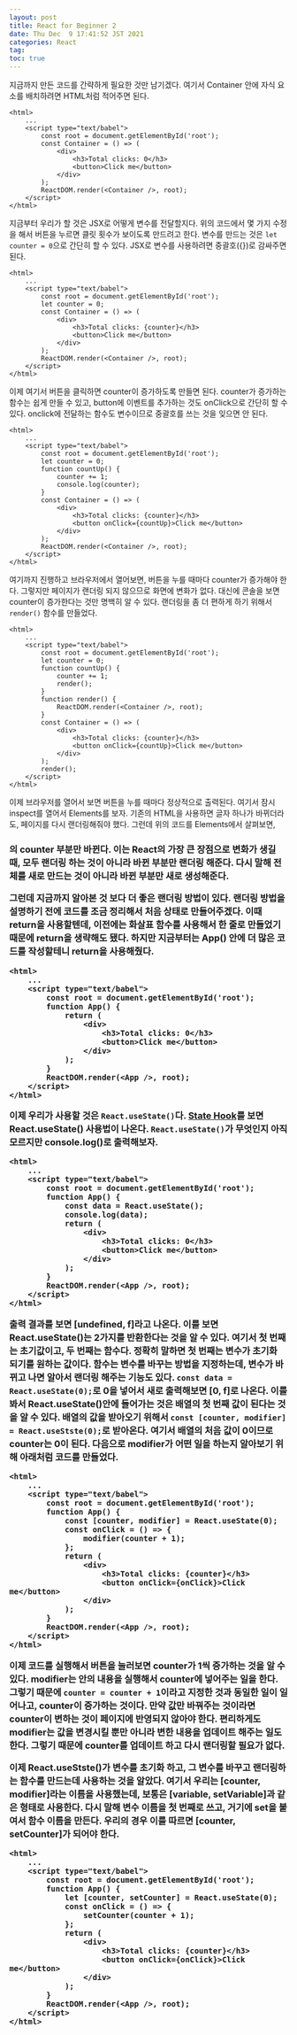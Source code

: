 ```yaml
---
layout: post
title: React for Beginner 2
date: Thu Dec  9 17:41:52 JST 2021
categories: React
tag:
toc: true
---
```


지금까지 만든 코드를 간략하게 필요한 것만 남기겠다.
여기서 Container 안에 자식 요소를 배치하려면 HTML처럼 적어주면 된다.

```
<html>
    ...
    <script type="text/babel">
        const root = document.getElementById('root');
        const Container = () => (
            <div>
                <h3>Total clicks: 0</h3>
                <button>Click me</button>
            </div>
        );
        ReactDOM.render(<Container />, root);
    </script>
</html>
```

지금부터 우리가 할 것은 JSX로 어떻게 변수를 전달할지다.
위의 코드에서 몇 가지 수정을 해서 버튼을 누르면 클릿 횟수가 보이도록 만드려고 한다.
변수를 만드는 것은 `let counter = 0`으로 간단히 할 수 있다.
JSX로 변수를 사용하려면 중괄호({})로 감싸주면 된다.

```
<html>
    ...
    <script type="text/babel">
        const root = document.getElementById('root');
        let counter = 0;
        const Container = () => (
            <div>
                <h3>Total clicks: {counter}</h3>
                <button>Click me</button>
            </div>
        );
        ReactDOM.render(<Container />, root);
    </script>
</html>
```

이제 여기서 버튼을 클릭하면 counter이 증가하도록 만들면 된다.
counter가 증가하는 함수는 쉽게 만들 수 있고, button에 이벤트를 추가하는 것도 onClick으로 간단히 할 수 있다.
onclick에 전달하는 함수도 변수이므로 중괄호를 쓰는 것을 잊으면 안 된다.

```
<html>
    ...
    <script type="text/babel">
        const root = document.getElementById('root');
        let counter = 0;
        function countUp() {
            counter += 1;
            console.log(counter);
        }
        const Container = () => (
            <div>
                <h3>Total clicks: {counter}</h3>
                <button onClick={countUp}>Click me</button>
            </div>
        );
        ReactDOM.render(<Container />, root);
    </script>
</html>
```

여기까지 진행하고 브라우저에서 열어보면, 버튼을 누를 때마다 counter가 증가해야 한다.
그렇지만 페이지가 랜더링 되지 않으므로 화면에 변화가 없다.
대신에 콘솔을 보면 counter이 증가한다는 것만 명백히 알 수 있다.
랜더링을 좀 더 편하게 하기 위해서 `render()` 함수를 만들었다.

```
<html>
    ...
    <script type="text/babel">
        const root = document.getElementById('root');
        let counter = 0;
        function countUp() {
            counter += 1;
            render();
        }
        function render() {
            ReactDOM.render(<Container />, root);
        }
        const Container = () => (
            <div>
                <h3>Total clicks: {counter}</h3>
                <button onClick={countUp}>Click me</button>
            </div>
        );
        render();
    </script>
</html>
```

이제 브라우저를 열어서 보면 버튼을 누를 때마다 정상적으로 출력된다.
여기서 잠시 inspect를 열어서 Elements를 보자.
기존의 HTML을 사용하면 글자 하나가 바뀌더라도, 페이지를 다시 랜더링해줘야 했다.
그런데 위의 코드를 Elements에서 살펴보면, <h3>의 counter 부분만 바뀐다.
이는 React의 가장 큰 장점으로 변화가 생길 때, 모두 랜더링 하는 것이 아니라 바뀐 부분만 랜더링 해준다.
다시 말해 전체를 새로 만드는 것이 아니라 바뀐 부분만 새로 생성해준다.

그런데 지금까지 알아본 것 보다 더 좋은 랜더링 방법이 있다.
랜더링 방법을 설명하기 전에 코드를 조금 정리해서 처음 상태로 만들어주겠다.
이때 return을 사용할텐데, 이전에는 화살표 함수를 사용해서 한 줄로 만들었기 때문에 return을 생략해도 됐다.
하지만 지금부터는 App() 안에 더 많은 코드를 작성할테니 return을 사용해줬다.

```
<html>
    ...
    <script type="text/babel">
        const root = document.getElementById('root');
        function App() {
            return (
                <div>
                    <h3>Total clicks: 0</h3>
                    <button>Click me</button>
                </div>
            );
        }
        ReactDOM.render(<App />, root);
    </script>
</html>
```

이제 우리가 사용할 것은 `React.useState()`다.
[State Hook](https://ko.reactjs.org/docs/hooks-state.html)를 보면 React.useState() 사용법이 나온다.
`React.useState()`가 무엇인지 아직 모르지만 console.log()로 출력해보자.

```
<html>
    ...
    <script type="text/babel">
        const root = document.getElementById('root');
        function App() {
            const data = React.useState();
            console.log(data);
            return (
                <div>
                    <h3>Total clicks: 0</h3>
                    <button>Click me</button>
                </div>
            );
        }
        ReactDOM.render(<App />, root);
    </script>
</html>
```

출력 결과를 보면 [undefined, f]라고 나온다.
이를 보면 React.useState()는 2가지를 반환한다는 것을 알 수 있다.
여기서 첫 번째는 초기값이고, 두 번째는 함수다.
정확히 말하면 첫 번째는 변수가 초기화 되기를 원하는 값이다.
함수는 변수를 바꾸는 방법을 지정하는데, 변수가 바뀌고 나면 알아서 랜더링 해주는 기능도 있다.
`const data = React.useState(0);`로 0을 넣어서 새로 출력해보면 [0, f]로 나온다.
이를 봐서 React.useState()안에 들어가는 것은 배열의 첫 번째 값이 된다는 것을 알 수 있다.
배열의 값을 받아오기 위해서 `const [counter, modifier] = React.useStste(0);`로 받아온다.
여기서 배열의 처음 값이 0이므로 counter는 0이 된다.
다음으로 modifier가 어떤 일을 하는지 알아보기 위해 아래처럼 코드를 만들었다.

```
<html>
    ...
    <script type="text/babel">
        const root = document.getElementById('root');
        function App() {
            const [counter, modifier] = React.useState(0);
            const onClick = () => {
                modifier(counter + 1);
            };
            return (
                <div>
                    <h3>Total clicks: {counter}</h3>
                    <button onClick={onClick}>Click me</button>
                </div>
            );
        }
        ReactDOM.render(<App />, root);
    </script>
</html>
```

이제 코드를 실행해서 버튼을 눌러보면 counter가 1씩 증가하는 것을 알 수 있다.
modifier는 안의 내용을 실행해서 counter에 넣어주는 일을 한다.
그렇기 때문에 `counter = counter + 1`이라고 지정한 것과 동일한 일이 일어나고, counter이 증가하는 것이다.
만약 값만 바꿔주는 것이라면 counter이 변하는 것이 페이지에 반영되지 않아야 한다.
편리하게도 modifier는 값을 변경시킬 뿐만 아니라 변한 내용을 업데이트 해주는 일도 한다.
그렇기 때문에 counter를 업데이트 하고 다시 랜더링할 필요가 없다.

이제 React.useStste()가 변수를 초기화 하고, 그 변수를 바꾸고 랜더링하는 함수를 만드는데 사용하는 것을 알았다.
여기서 우리는 [counter, modifier]라는 이름을 사용했는데, 보통은 [variable, setVariable]과 같은 형태로 사용한다.
다시 말해 변수 이름을 첫 번째로 쓰고, 거기에 set을 붙여서 함수 이름을 만든다.
우리의 경우 이를 따르면 [counter, setCounter]가 되어야 한다.

```
<html>
    ...
    <script type="text/babel">
        const root = document.getElementById('root');
        function App() {
            let [counter, setCounter] = React.useState(0);
            const onClick = () => {
                setCounter(counter + 1);
            };
            return (
                <div>
                    <h3>Total clicks: {counter}</h3>
                    <button onClick={onClick}>Click me</button>
                </div>
            );
        }
        ReactDOM.render(<App />, root);
    </script>
</html>
```

